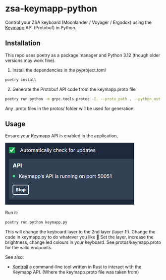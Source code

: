 # zsa-keymapp-python

Control your ZSA keyboard (Moonlander / Voyager / Ergodox) using the [Keymapp](https://blog.zsa.io/keymapp/) API (Protobuf) in Python.

## Installation

This repo uses poetry as a package manager and Python 3.12 (though older versions may work fine).

1. Install the dependencies in the pyproject.toml

```sh
poetry install
```

2. Generate the Protobuf API code from the keymapp.proto file

```sh
poetry run python -m grpc.tools.protoc -I. --proto_path . --python_out . --mypy_out . --grpc_python_out . ./protos/*.proto
```

Any .proto files in the protos/ folder will be used for generation.

## Usage

Ensure your Keymapp API is enabled in the application,

![](./assets/keymapp-settings.png)

Run it:

```sh
poetry run python keymapp.py
```

This will change the keyboard layer to the 2nd layer (layer 1!). Change the code in keymapp.py to do whatever you like 🎉 Set the layer, increase the brightness, change led colours in your keyboard. See protos/keymapp.proto for the valid endpoints. 

See also:
- [Kontroll](https://github.com/zsa/kontroll) a command-line tool written in Rust to interact with the Keymapp API. (Where the keymapp.proto file was taken from)

